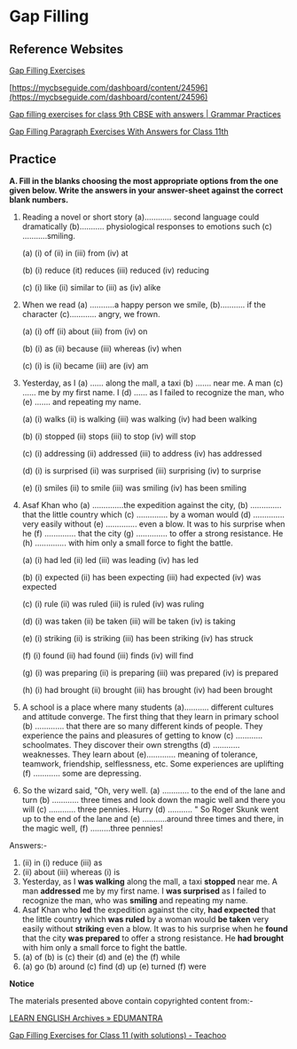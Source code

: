 # Gap Filling

## Reference Websites

[Gap Filling Exercises](https://byjus.com/english/gap-filling-exercises/)

[https://mycbseguide.com/dashboard/content/24596](https://mycbseguide.com/dashboard/content/24596)

[Gap filling exercises for class 9th CBSE with answers | Grammar Practices](https://grammarpractices.com/gap-filling-exercises-for-class-9/)

[Gap Filling Paragraph Exercises With Answers for Class 11th](https://grammarpractices.com/gap-filling-exercises-answer-class11/)

## Practice

**A. Fill in the blanks choosing the most appropriate options from the one given below. Write the answers in your answer-sheet against the correct blank numbers.**

1.  Reading a novel or short story (a)………… second language could dramatically (b)……….. physiological responses to emotions such (c) ………..smiling.

    (a) (i) of (ii) in (iii) from (iv) at

    (b) (i) reduce (it) reduces (iii) reduced (iv) reducing

    (c) (i) like (ii) similar to (iii) as (iv) alike
2.  When we read (a) ………..a happy person we smile, (b)……….. if the character (c)………… angry, we frown.

    (a) (i) off (ii) about (iii) from (iv) on

    (b) (i) as (ii) because (iii) whereas (iv) when

    (c) (i) is (ii) became (iii) are (iv) am
3.  Yesterday, as I (a) …… along the mall, a taxi (b) ……. near me. A man (c) …… me by my first name. I (d) …… as I failed to recognize the man, who (e) ….... and repeating my name.

    (a) (i) walks (ii) is walking (iii) was walking (iv) had been walking

    (b) (i) stopped (ii) stops (iii) to stop (iv) will stop

    (c) (i) addressing (ii) addressed (iii) to address (iv) has addressed

    (d) (i) is surprised (ii) was surprised (iii) surprising (iv) to surprise

    (e) (i) smiles (ii) to smile (iii) was smiling (iv) has been smiling
4.  Asaf Khan who (a) ..............the expedition against the city, (b) .............. that the little country which (c) .............. by a woman would (d) .............. very easily without (e) .............. even a blow. It was to his surprise when he (f) .............. that the city (g) .............. to offer a strong resistance. He (h) .............. with him only a small force to fight the battle.

    (a) (i) had led (ii) led (iii) was leading (iv) has led

    (b) (i) expected (ii) has been expecting (iii) had expected (iv) was expected

    (c) (i) rule (ii) was ruled (iii) is ruled (iv) was ruling

    (d) (i) was taken (ii) be taken (iii) will be taken (iv) is taking

    (e) (i) striking (ii) is striking (iii) has been striking (iv) has struck

    (f) (i) found (ii) had found (iii) finds (iv) will find

    (g) (i) was preparing (ii) is preparing (iii) was prepared (iv) is prepared

    (h) (i) had brought (ii) brought (iii) has brought (iv) had been brought
5. A school is a place where many students (a)……….. different cultures and attitude converge. The first thing that they learn in primary school (b) …………. that there are so many different kinds of people. They experience the pains and pleasures of getting to know (c) ………… schoolmates. They discover their own strengths (d) ………… weaknesses. They learn about (e)…………. meaning of tolerance, teamwork, friendship, selflessness, etc. Some experiences are uplifting (f) ………… some are depressing.
6. So the wizard said, "Oh, very well. (a) ………… to the end of the lane and turn (b) ………… three times and look down the magic well and there you will (c) ………… three pennies. Hurry (d) ……….. " So Roger Skunk went up to the end of the lane and (e) ………..around three times and there, in the magic well, (f) ………three pennies!

Answers:-

1. (ii) in (i) reduce (iii) as
2. (ii) about (iii) whereas (i) is
3. Yesterday, as I **was walking** along the mall, a taxi **stopped** near me. A man **addressed** me by my first name. I **was surprised** as I failed to recognize the man, who was **smiling** and repeating my name.
4. Asaf Khan who **led** the expedition against the city, **had expected** that the little country which **was ruled** by a woman would **be taken** very easily without **striking** even a blow. It was to his surprise when he **found** that the city **was prepared** to offer a strong resistance. He **had brought** with him only a small force to fight the battle.
5. (a) of (b) is (c) their (d) and (e) the (f) while
6. (a) go (b) around (c) find (d) up (e) turned (f) were

**Notice**

The materials presented above contain copyrighted content from:-

[LEARN ENGLISH Archives » EDUMANTRA](https://edumantra.net/learn-english)

[Gap Filling Exercises for Class 11 (with solutions) - Teachoo](https://www.teachoo.com/18554/4039/Question-4/category/Gap-Filling/)
